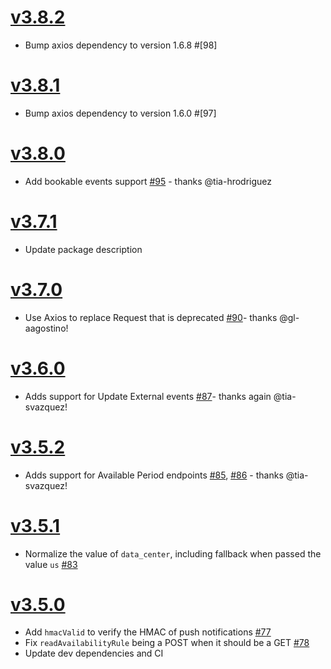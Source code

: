 # [v3.8.2]

* Bump axios dependency to version 1.6.8 #[98]

# [v3.8.1]

* Bump axios dependency to version 1.6.0 #[97]

# [v3.8.0]

* Add bookable events support [#95] - thanks @tia-hrodriguez

# [v3.7.1]

* Update package description

# [v3.7.0]

* Use Axios to replace Request that is deprecated [#90]- thanks @gl-aagostino!

# [v3.6.0]

* Adds support for Update External events [#87]- thanks again @tia-svazquez!

# [v3.5.2]

* Adds support for Available Period endpoints [#85], [#86] - thanks @tia-svazquez!

# [v3.5.1]

* Normalize the value of `data_center`, including fallback when passed the value `us` [#83]

# [v3.5.0]

* Add `hmacValid` to verify the HMAC of push notifications [#77]
* Fix `readAvailabilityRule` being a POST when it should be a GET [#78][#79]
* Update dev dependencies and CI


[v3.8.2]: https://github.com/cronofy/cronofy-node/releases/tag/v3.8.2
[v3.8.1]: https://github.com/cronofy/cronofy-node/releases/tag/v3.8.1
[v3.8.0]: https://github.com/cronofy/cronofy-node/releases/tag/v3.8.0
[v3.7.1]: https://github.com/cronofy/cronofy-node/releases/tag/v3.7.1
[v3.7.0]: https://github.com/cronofy/cronofy-node/releases/tag/v3.7.0
[v3.6.0]: https://github.com/cronofy/cronofy-node/releases/tag/v3.6.0
[v3.5.2]: https://github.com/cronofy/cronofy-node/releases/tag/v3.5.2
[v3.5.1]: https://github.com/cronofy/cronofy-node/releases/tag/v3.5.1
[v3.5.0]: https://github.com/cronofy/cronofy-node/releases/tag/v3.5.0

[#98]: https://github.com/cronofy/cronofy-node/pull/98
[#97]: https://github.com/cronofy/cronofy-node/pull/97
[#95]: https://github.com/cronofy/cronofy-node/pull/95
[#90]: https://github.com/cronofy/cronofy-node/pull/90
[#87]: https://github.com/cronofy/cronofy-node/pull/87
[#86]: https://github.com/cronofy/cronofy-node/pull/86
[#85]: https://github.com/cronofy/cronofy-node/pull/85
[#83]: https://github.com/cronofy/cronofy-node/pull/83
[#79]: https://github.com/cronofy/cronofy-node/pull/79
[#78]: https://github.com/cronofy/cronofy-node/issues/78
[#77]: https://github.com/cronofy/cronofy-node/pull/77
